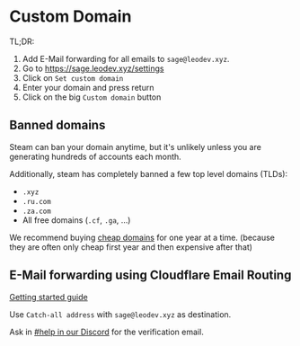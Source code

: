 
# Custom Domain

TL;DR:

1. Add E-Mail forwarding for all emails to `sage@leodev.xyz`.
2. Go to https://sage.leodev.xyz/settings
3. Click on `Set custom domain`
4. Enter your domain and press return
5. Click on the big `Custom domain` button

## Banned domains

Steam can ban your domain anytime, but it's unlikely unless you are generating
hundreds of accounts each month.

Additionally, steam has completely banned a few top level domains (TLDs):

- `.xyz`
- `.ru.com`
- `.za.com`
- All free domains (`.cf`, `.ga`, ...)

We recommend buying [cheap domains](https://www.namecheap.com/promos/99-cent-domain-names/) for one year at a time. (because they are often only cheap first year and then expensive after that)

## E-Mail forwarding using Cloudflare Email Routing

[Getting started guide](https://developers.cloudflare.com/email-routing/get-started/enable-email-routing/)

Use `Catch-all address` with `sage@leodev.xyz` as destination.

Ask in [#help in our Discord](https://sage.leodev.xyz/discord) for the verification email.
